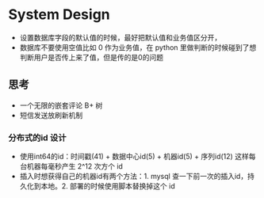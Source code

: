 # System Design

- 设置数据库字段的默认值的时候，最好把默认值和业务值区分开，
- 数据库不要使用空值比如 0 作为业务值，在 python 里做判断的时候碰到了想判断用户是否传上来了值，但是传的是0的问题

## 思考

- 一个无限的嵌套评论 B+ 树
- 短信发送放刷新机制

### 分布式的id 设计

- 使用int64的id：时间戳(41) + 数据中心id(5) + 机器id(5) + 序列id(12) 这样每台机器每毫秒产生 2^12 次方个 id
- 插入时想获得自己的机器id有两个方法：1. mysql 查一下前一次的插入id，持久化到本地。2. 部署的时候使用脚本替换掉这个 id